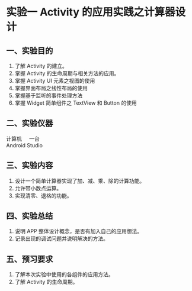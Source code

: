 # 实验一 Activity 的应用实践之计算器设计

## 一、实验目的

1. 了解 Activity 的建立。
2. 掌握 Activity 的生命周期与相关方法的应用。
3. 掌握 Activity UI 元素之视图的使用
4. 掌握界面布局之线性布局的使用
5. 掌握基于监听的事件处理方法
6. 掌握 Widget 简单组件之 TextView 和 Button 的使用

## 二、实验仪器

计算机     一台  
Android Studio

## 三、实验内容

1. 设计一个简单计算器实现了加、减、乘、除的计算功能。
2. 允许带小数点运算。
3. 实现清零、退格的功能。

## 四、实验总结

1. 说明 APP 整体设计概念，是否有加入自己的应用想法。
2. 记录出现的调试问题并说明解决的方法。

## 五、预习要求

1. 了解本次实验中使用的各组件的应用方法。
1. 了解 Activity 的生命周期。
